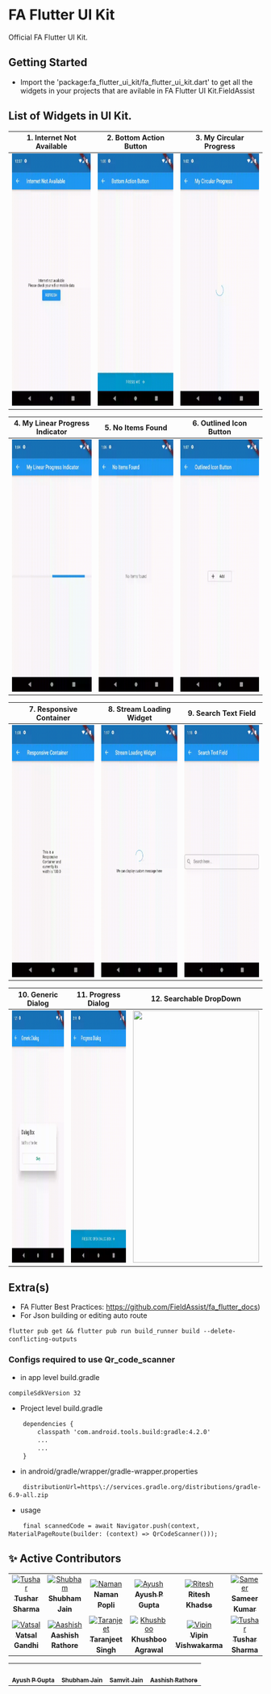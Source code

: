 # FA Flutter UI Kit

Official FA Flutter UI Kit.

## Getting Started

- Import the 'package:fa_flutter_ui_kit/fa_flutter_ui_kit.dart' to get all the widgets in your projects that are avilable in FA Flutter UI Kit.FieldAssist

## List of Widgets in UI Kit.

| 1. Internet Not Available | 2. Bottom Action Button | 3. My Circular Progress | 
| ------------------------- | ------------------------ | -------------------------- | 
| <img src="https://github.com/FieldAssist/fa_flutter_ui_kit/blob/main/assets/gif/internetnotavilable.gif" width="250" height="500"> | <img src="https://github.com/FieldAssist/fa_flutter_ui_kit/blob/main/assets/gif/bottom_action_button.gif" width="250" height="500"> | <img src="https://github.com/FieldAssist/fa_flutter_ui_kit/blob/main/assets/gif/my_circular_progress.gif" width="250" height="500"> | 

| 4. My Linear Progress Indicator | 5. No Items Found | 6. Outlined Icon Button |
| ------------------------- | ------------------------- | ------------------------ |
| <img src="https://github.com/FieldAssist/fa_flutter_ui_kit/blob/main/assets/gif/linear_progress_indicator.gif" width="250" height="500"> | <img src="https://github.com/FieldAssist/fa_flutter_ui_kit/blob/main/assets/gif/no_items_found.gif" width="250" height="500"> | <img src="https://github.com/FieldAssist/fa_flutter_ui_kit/blob/main/assets/gif/outlined_icon_button.gif" width="250" height="500"> |

| 7. Responsive Container | 8. Stream Loading Widget | 9. Search Text Field |
|  -------------------------- | ------------------------- | ------------------------- |
| <img src="https://github.com/FieldAssist/fa_flutter_ui_kit/blob/main/assets/gif/responsive_container.gif" width="250" height="500"> | <img src="https://github.com/FieldAssist/fa_flutter_ui_kit/blob/main/assets/gif/stream_loading.gif" width="250" height="500"> | <img src="https://github.com/FieldAssist/fa_flutter_ui_kit/blob/main/assets/gif/search_text_field.gif" width="250" height="500"> |

| 10. Generic Dialog | 11. Progress Dialog | 12. Searchable DropDown |
|  -------------------------- | ------------------------- | ------------------------- |
| <img src="https://github.com/FieldAssist/fa_flutter_ui_kit/blob/main/assets/gif/generic_dialog.gif" width="250" height="500"> | <img src="https://github.com/FieldAssist/fa_flutter_ui_kit/blob/main/assets/gif/progress_dialog.gif" width="250" height="500"> | <img src="https://github.com/FieldAssist/fa_flutter_ui_kit/blob/main/assets/gif/dropdown.gif" width="250" height="500"> |


## Extra(s)

- FA Flutter Best Practices: https://github.com/FieldAssist/fa_flutter_docs)
- For Json building or editing auto route
```
flutter pub get && flutter pub run build_runner build --delete-conflicting-outputs
```

### Configs required to use Qr_code_scanner
- in app level build.gradle
```
compileSdkVersion 32
```
- Project level build.gradle
```
    dependencies {
        classpath 'com.android.tools.build:gradle:4.2.0'
        ...
        ...
    }
```
- in android/gradle/wrapper/gradle-wrapper.properties
```
    distributionUrl=https\://services.gradle.org/distributions/gradle-6.9-all.zip
```
- usage
```
    final scannedCode = await Navigator.push(context, MaterialPageRoute(builder: (context) => QrCodeScanner()));
```

## ✨ Active Contributors

<table>
<tr>
    <td align="center" style="word-wrap: break-word; width: 150.0; height: 150.0">
        <a href=https://github.com/TusharFA>
            <img src=https://avatars.githubusercontent.com/u/82998121?v=4 width="100;"  alt=Tushar Sharma/>
            <br />
            <sub style="font-size:14px"><b>Tushar Sharma</b></sub>
        </a>
    </td>
    <td align="center" style="word-wrap: break-word; width: 150.0; height: 150.0">
        <a href=https://github.com/someshubham>
            <img src=https://avatars.githubusercontent.com/u/49554541?v=4 width="100;"  alt=Shubham Jain/>
            <br />
            <sub style="font-size:14px"><b>Shubham Jain</b></sub>
        </a>
    </td>
    <td align="center" style="word-wrap: break-word; width: 150.0; height: 150.0">
        <a href=https://github.com/namanpopli>
            <img src=https://avatars.githubusercontent.com/u/46225601?v=4 width="100;"  alt=Naman Popli/>
            <br />
            <sub style="font-size:14px"><b>Naman Popli</b></sub>
        </a>
    </td>
    <td align="center" style="word-wrap: break-word; width: 150.0; height: 150.0">
        <a href=https://github.com/apgapg>
            <img src=https://avatars.githubusercontent.com/u/13887407?v=4 width="100;"  alt=Ayush P Gupta/>
            <br />
            <sub style="font-size:14px"><b>Ayush P Gupta</b></sub>
        </a>
    </td>
    <td align="center" style="word-wrap: break-word; width: 150.0; height: 150.0">
        <a href=https://github.com/Ritsz123>
            <img src=https://avatars.githubusercontent.com/u/48131636?v=4 width="100;"  alt=Ritesh Khadse/>
            <br />
            <sub style="font-size:14px"><b>Ritesh Khadse</b></sub>
        </a>
    </td>
    <td align="center" style="word-wrap: break-word; width: 150.0; height: 150.0">
        <a href=https://github.com/Sam1kumar>
            <img src=https://avatars.githubusercontent.com/u/86761543?v=4 width="100;"  alt=Sameer Kumar/>
            <br />
            <sub style="font-size:14px"><b>Sameer Kumar</b></sub>
        </a>
    </td>
</tr>
<tr>
    <td align="center" style="word-wrap: break-word; width: 150.0; height: 150.0">
        <a href=https://github.com/vatsal201>
            <img src=https://avatars.githubusercontent.com/u/85787993?v=4 width="100;"  alt=Vatsal Gandhi/>
            <br />
            <sub style="font-size:14px"><b>Vatsal Gandhi</b></sub>
        </a>
    </td>
    <td align="center" style="word-wrap: break-word; width: 150.0; height: 150.0">
        <a href=https://github.com/Aashishm178>
            <img src=https://avatars.githubusercontent.com/u/43882770?v=4 width="100;"  alt=Aashish Rathore/>
            <br />
            <sub style="font-size:14px"><b>Aashish Rathore</b></sub>
        </a>
    </td>
    <td align="center" style="word-wrap: break-word; width: 150.0; height: 150.0">
        <a href=https://github.com/singhtaranjeet>
            <img src=https://avatars.githubusercontent.com/u/22328750?v=4 width="100;"  alt=Taranjeet Singh/>
            <br />
            <sub style="font-size:14px"><b>Taranjeet Singh</b></sub>
        </a>
    </td>
    <td align="center" style="word-wrap: break-word; width: 150.0; height: 150.0">
        <a href=https://github.com/Khushboo1702>
            <img src=https://avatars.githubusercontent.com/u/113587610?v=4 width="100;"  alt=Khushboo Agrawal/>
            <br />
            <sub style="font-size:14px"><b>Khushboo Agrawal</b></sub>
        </a>
    </td>
    <td align="center" style="word-wrap: break-word; width: 150.0; height: 150.0">
        <a href=https://github.com/Vipin9821>
            <img src=https://avatars.githubusercontent.com/u/50833659?v=4 width="100;"  alt=Vipin Vishwakarma/>
            <br />
            <sub style="font-size:14px"><b>Vipin Vishwakarma</b></sub>
        </a>
    </td>
    <td align="center" style="word-wrap: break-word; width: 150.0; height: 150.0">
        <a href=https://github.com/Tushar2212>
            <img src=https://avatars.githubusercontent.com/u/29337816?v=4 width="100;"  alt=Tushar Sharma/>
            <br />
            <sub style="font-size:14px"><b>Tushar Sharma</b></sub>
        </a>
    </td>
</tr>
</table>

<table>
  <tr>
    <td align="center"><a href="https://github.com/apgapg"><img src="https://avatars0.githubusercontent.com/u/13887407?v=4?s=100" width="100px;" alt=""/><br /><sub><b>Ayush P Gupta</b></sub></a><br /></td> 
    <td align="center"><a href="https://github.com/someshubham"><img src="https://avatars0.githubusercontent.com/u/49554541?v=4?s=100" width="100px;" alt=""/><br /><sub><b>Shubham Jain</b></sub></a><br /></td>
    <td align="center"><a href="https://github.com/samvitjain"><img src="https://avatars0.githubusercontent.com/u/40051776?v=4?s=100" width="100px;" alt=""/><br /><sub><b>Samvit Jain</b></sub></a><br /></td>
    <td align="center"><a href="https://github.com/Aashishm178"><img src="https://avatars0.githubusercontent.com/u/43882770?v=4?s=100" width="100px;" alt=""/><br /><sub><b>Aashish Rathore</b></sub></a><br /></td>
  </tr>

</table>
